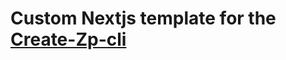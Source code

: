 # Custom Nextjs template for the [Create-Zp-cli](https://github.com/ZachCodedThat/create-zp-cli-public)
